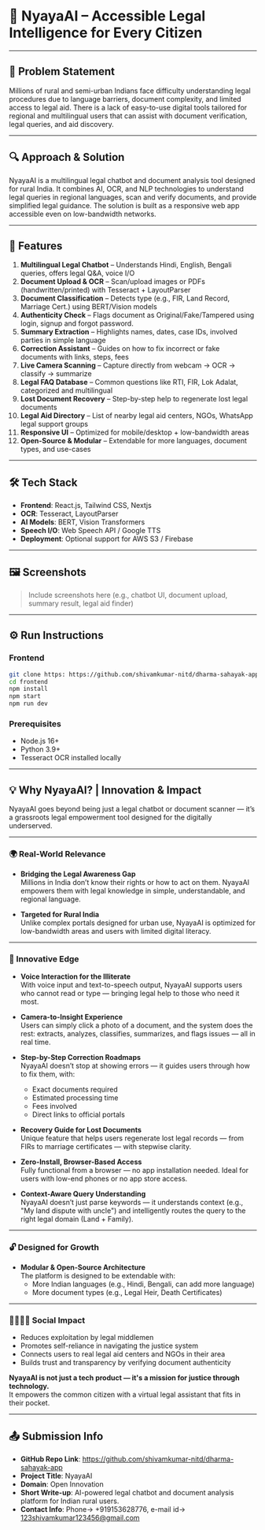 # 🌟 NyayaAI – Accessible Legal Intelligence for Every Citizen

---

## 🧩 Problem Statement

Millions of rural and semi-urban Indians face difficulty understanding legal procedures due to language barriers, document complexity, and limited access to legal aid. There is a lack of easy-to-use digital tools tailored for regional and multilingual users that can assist with document verification, legal queries, and aid discovery.

---

## 🔍 Approach & Solution

NyayaAI is a multilingual legal chatbot and document analysis tool designed for rural India. It combines AI, OCR, and NLP technologies to understand legal queries in regional languages, scan and verify documents, and provide simplified legal guidance. The solution is built as a responsive web app accessible even on low-bandwidth networks.

---

## 🚀 Features

1. **Multilingual Legal Chatbot** – Understands Hindi, English, Bengali queries, offers legal Q&A, voice I/O  
2. **Document Upload & OCR** – Scan/upload images or PDFs (handwritten/printed) with Tesseract + LayoutParser  
3. **Document Classification** – Detects type (e.g., FIR, Land Record, Marriage Cert.) using BERT/Vision models  
4. **Authenticity Check** – Flags document as Original/Fake/Tampered using login, signup and forgot password.  
5. **Summary Extraction** – Highlights names, dates, case IDs, involved parties in simple language  
6. **Correction Assistant** – Guides on how to fix incorrect or fake documents with links, steps, fees  
7. **Live Camera Scanning** – Capture directly from webcam → OCR → classify → summarize  
8. **Legal FAQ Database** – Common questions like RTI, FIR, Lok Adalat, categorized and multilingual  
9. **Lost Document Recovery** – Step-by-step help to regenerate lost legal documents  
10. **Legal Aid Directory** – List of nearby legal aid centers, NGOs, WhatsApp legal support groups  
11. **Responsive UI** – Optimized for mobile/desktop + low-bandwidth areas  
12. **Open-Source & Modular** – Extendable for more languages, document types, and use-cases  

---

## 🛠️ Tech Stack

- **Frontend**: React.js, Tailwind CSS, Nextjs  
- **OCR**: Tesseract, LayoutParser  
- **AI Models**: BERT, Vision Transformers  
- **Speech I/O**: Web Speech API / Google TTS  
- **Deployment**: Optional support for AWS S3 / Firebase  

---

## 🖼️ Screenshots

> Include screenshots here (e.g., chatbot UI, document upload, summary result, legal aid finder)

---

## ⚙️ Run Instructions

### Frontend

```bash
git clone https: https://github.com/shivamkumar-nitd/dharma-sahayak-app.git
cd frontend
npm install
npm start
npm run dev
```

### Prerequisites

- Node.js 16+  
- Python 3.9+  
- Tesseract OCR installed locally  

---

## 💡 Why NyayaAI? | Innovation & Impact

NyayaAI goes beyond being just a legal chatbot or document scanner — it’s a grassroots legal empowerment tool designed for the digitally underserved.

---

### 🌍 Real-World Relevance

- **Bridging the Legal Awareness Gap**  
  Millions in India don’t know their rights or how to act on them. NyayaAI empowers them with legal knowledge in simple, understandable, and regional language.

- **Targeted for Rural India**  
  Unlike complex portals designed for urban use, NyayaAI is optimized for low-bandwidth areas and users with limited digital literacy.

---

### 🌟 Innovative Edge

- **Voice Interaction for the Illiterate**  
  With voice input and text-to-speech output, NyayaAI supports users who cannot read or type — bringing legal help to those who need it most.

- **Camera-to-Insight Experience**  
  Users can simply click a photo of a document, and the system does the rest: extracts, analyzes, classifies, summarizes, and flags issues — all in real time.

- **Step-by-Step Correction Roadmaps**  
  NyayaAI doesn’t stop at showing errors — it guides users through how to fix them, with:  
  - Exact documents required  
  - Estimated processing time  
  - Fees involved  
  - Direct links to official portals  

- **Recovery Guide for Lost Documents**  
  Unique feature that helps users regenerate lost legal records — from FIRs to marriage certificates — with stepwise clarity.

- **Zero-Install, Browser-Based Access**  
  Fully functional from a browser — no app installation needed. Ideal for users with low-end phones or no app store access.

- **Context-Aware Query Understanding**  
  NyayaAI doesn’t just parse keywords — it understands context (e.g., "My land dispute with uncle") and intelligently routes the query to the right legal domain (Land + Family).

---

### 🔓 Designed for Growth

- **Modular & Open-Source Architecture**  
  The platform is designed to be extendable with:  
  - More Indian languages (e.g., Hindi, Bengali, can add more language)  
  - More document types (e.g., Legal Heir, Death Certificates)  

---

### 🫱🏽‍🫲🏾 Social Impact

- Reduces exploitation by legal middlemen  
- Promotes self-reliance in navigating the justice system  
- Connects users to real legal aid centers and NGOs in their area  
- Builds trust and transparency by verifying document authenticity  

**NyayaAI is not just a tech product — it's a mission for justice through technology.**  
It empowers the common citizen with a virtual legal assistant that fits in their pocket.

---

## 📤 Submission Info

- **GitHub Repo Link**: https://github.com/shivamkumar-nitd/dharma-sahayak-app  
- **Project Title**: NyayaAI  
- **Domain**: Open Innovation  
- **Short Write-up**: AI-powered legal chatbot and document analysis platform for Indian rural users.  
- **Contact Info**: Phone-> +919153628776, e-mail id-> 123shivamkumar123456@gmail.com
